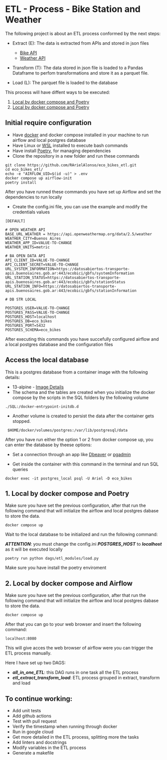 # ETL - Process - Bike Station and Weather

The following project is about an ETL process conformed by the next steps:

- Extract (E): The data is extracted from APIs and stored in json files
    * [Bike API](https://buenosaires.gob.ar/apis)
    * [Weather API](https://api.openweathermap.org/data/2.5/weather)

- Transform (T): The data stored in json file is loaded to a Pandas Dataframe to perfom transformations and store it as a parquet file.

- Load (L): The parquet file is loaded to the database

This process will have diffent ways to be executed:

1. [Local by docker compose and Poetry](##-1.-Local-by-docker-compose-and-Poetry) 
1. [Local by docker compose and Poetry](##-2.-Local-by-docker-compose-and-Airflow)

## Initial require configuration
- Have [docker](https://docs.docker.com/get-docker/) and docker compose installed in your machine to run airflow and local postgres database
- Have Linux or [WSL](https://learn.microsoft.com/es-es/windows/wsl/install) installed to execute bash commands
- Have install [Poetry](https://python-poetry.org/docs/), for managing dependencies
- Clone the repository in a new folder and run these commands

``` 
git clone https://github.com/RArielAlonso/eco_bikes_etl.git
cd eco_bikes_etl/
echo -e "AIRFLOW_UID=$(id -u)" > .env
docker compose up airflow-init
poetry install
``` 
After you have runned these commands you have set up Airflow and set the dependencies to run locally

- Create the config.ini file, you can use the example and modify the credentials values
``` 
[DEFAULT]

# OPEN WEATHER API
BASE_URL_WEATHER = https://api.openweathermap.org/data/2.5/weather
WEATHER_CITY=Buenos Aires
WEATHER_APP_ID=VALUE-TO-CHANGE
WEATHER_UNITS=metric

# BA OPEN DATA API
API_CLIENT_ID=VALUE-TO-CHANGE
API_CLIENT_SECRET=VALUE-TO-CHANGE
URL_SYSTEM_INFORMATION=https://datosabiertos-transporte-apis.buenosaires.gob.ar:443/ecobici/gbfs/systemInformation
URL_STATION_STATUS=https://datosabiertos-transporte-apis.buenosaires.gob.ar:443/ecobici/gbfs/stationStatus
URL_STATION_INFO=https://datosabiertos-transporte-apis.buenosaires.gob.ar:443/ecobici/gbfs/stationInformation

# DB STR LOCAL

POSTGRES_USER=VALUE-TO-CHANGE
POSTGRES_PASS=VALUE-TO-CHANGE
POSTGRES_HOST=localhost
POSTGRES_DB=eco_bikes
POSTGRES_PORT=5432
POSTGRES_SCHEMA=eco_bikes
``` 

After executing this commands you have succefully configured airflow and a local postgres database and the configuration files

## Access the local database

This is a postgres database from a container image with the following details:

- 13-alpine - [Image Details](https://github.com/docker-library/postgres/blob/6f4ae836406b010948f01fbcb400a31dca4fdf52/13/alpine3.18/Dockerfile)
- The schema and the tables are created when you initialize the docker compose by the scripts in the SQL folders by the following volume

``` ./SQL:/docker-entrypoint-initdb.d ```
- Another volume is created to persist the data after the container gets stopped.

``` $HOME/docker/volumes/postgres:/var/lib/postgresql/data```

After you have run either the option 1 or 2 from docker compose up, you can enter the database by theese options:

- Set a connection through an app like [Dbeaver](https://dbeaver.io/) or [pgadmin](https://www.pgadmin.org/)

- Get inside the container with this command in the terminal and run SQL queries

```
docker exec -it postgres_local psql -U Ariel -D eco_bikes
```


## 1. Local by docker compose and Poetry

Make sure you have set the previous configuration, after that run the following command that will initialize the airflow and local postgres dabase to store the data.

``` 
docker compose up
``` 
Wait to the local database to be initialized and run the following command:

***ATTENTION***: you must change the config.ini ***POSTGRES_HOST*** to ***localhost*** as it will be executed locally

``` 
poetry run python dags/etl_modules/load.py
``` 
Make sure you have install the poetry enviroment

## 2. Local by docker compose and Airflow

Make sure you have set the previous configuration, after that run the following command that will initialize the airflow and local postgres dabase to store the data.

``` 
docker compose up
``` 

After that you can go to your web browser and insert the following command:
``` 
localhost:8080
``` 

This will give acces the web browser of airflow were you can trigger the ETL process manually.

Here I have set up two DAGS:

- ***all_in_one_ETL***: this DAG runs in one task all the ETL process
- ***etl_extract_transform_load***: ETL process grouped in extract, transform and load

## To continue working:
- Add unit tests
- Add github actions
- Test with pull request
- Verify the timestamp when running through docker
- Run in google cloud
- Get more detailed in the ETL process, splitting more the tasks
- Add linters and docstrings
- Modify variables in the ETL process
- Generate a makefile
